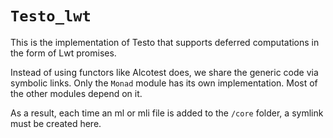 `Testo_lwt`
===========

This is the implementation of Testo that supports deferred
computations in the form of Lwt promises.

Instead of using functors like Alcotest does, we share the generic
code via symbolic links. Only the `Monad` module has its own
implementation. Most of the other modules depend on it.

As a result, each time an ml or mli file is added to the `/core`
folder, a symlink must be created here.
